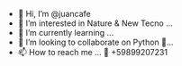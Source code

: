 - 👋 Hi, I’m @juancafe
- 👀 I’m interested in Nature & New Tecno ...
- 🌱 I’m currently learning ...
- 💞️ I’m looking to collaborate on Python 🐍...
- 📫 How to reach me ... 📱 +59899207231

<!---
juancafe/juancafe is a ✨ special ✨ repository because its `README.md` (this file) appears on your GitHub profile.
You can click the Preview link to take a look at your changes.
--->
